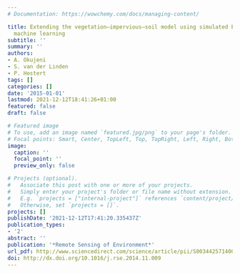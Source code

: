 ```yaml
---
# Documentation: https://wowchemy.com/docs/managing-content/

title: Extending the vegetation–impervious–soil model using simulated EnMAP data and
  machine learning
subtitle: ''
summary: ''
authors:
- A. Okujeni
- S. van der Linden
- P. Hostert
tags: []
categories: []
date: '2015-01-01'
lastmod: 2021-12-12T18:41:26+01:00
featured: false
draft: false

# Featured image
# To use, add an image named `featured.jpg/png` to your page's folder.
# Focal points: Smart, Center, TopLeft, Top, TopRight, Left, Right, BottomLeft, Bottom, BottomRight.
image:
  caption: ''
  focal_point: ''
  preview_only: false

# Projects (optional).
#   Associate this post with one or more of your projects.
#   Simply enter your project's folder or file name without extension.
#   E.g. `projects = ["internal-project"]` references `content/project/deep-learning/index.md`.
#   Otherwise, set `projects = []`.
projects: []
publishDate: '2021-12-12T17:41:20.335437Z'
publication_types:
- '2'
abstract: ''
publication: '*Remote Sensing of Environment*'
url_pdf: http://www.sciencedirect.com/science/article/pii/S0034425714004507
doi: http://dx.doi.org/10.1016/j.rse.2014.11.009
---
```

